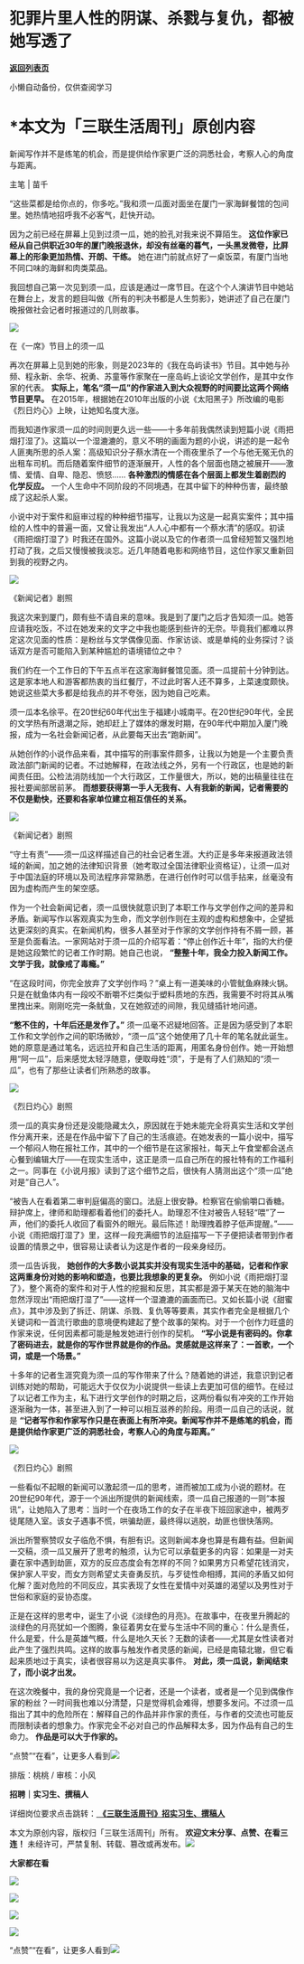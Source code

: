 # 犯罪片里人性的阴谋、杀戮与复仇，都被她写透了

[**返回列表页**](/gzh/三联生活周刊)

小懒自动备份，仅供查阅学习

# ***本文为「三联生活周刊」原创内容**

  
  

新闻写作并不是练笔的机会，而是提供给作家更广泛的洞悉社会，考察人心的角度与距离。

  
  
主笔 | 苗千

“这些菜都是给你点的，你多吃。”我和须一瓜面对面坐在厦门一家海鲜餐馆的包间里。她热情地招呼我不必客气，赶快开动。

因为之前已经在屏幕上见到过须一瓜，她的脸孔对我来说不算陌生。
**这位作家已经从自己供职近30年的厦门晚报退休，却没有丝毫的暮气，一头黑发微卷，比屏幕上的形象更加热情、开朗、干练。**
她在进门前就点好了一桌饭菜，有厦门当地不同口味的海鲜和肉类菜品。

我回想自己第一次见到须一瓜，应该是通过一席节目。在这个个人演讲节目中她站在舞台上，发言的题目叫做《所有的判决书都是人生剪影》，她讲述了自己在厦门晚报做社会记者时报道过的几则故事。

![](https://mmbiz.qpic.cn/sz_mmbiz_jpg/mscgUN7TcTJgbDw43tMsGkT5UwlTLg4VUnWEMYgj3PibzCq1csl5OktjLaL4Snfsza8z9TR0sgJia9aHnhlEFsbA/640?wx_fmt=jpeg&from;=appmsg)

在《一席》节目上的须一瓜

再次在屏幕上见到她的形象，则是2023年的《我在岛屿读书》节目。其中她与孙频、程永新、余华、祝勇、苏童等作家聚在一座岛屿上谈论文学创作，是其中女作家的代表。
**实际上，笔名“须一瓜”的作家进入到大众视野的时间要比这两个网络节目更早。**
在2015年，根据她在2010年出版的小说《太阳黑子》所改编的电影《烈日灼心》上映，让她知名度大涨。

而我知道作家须一瓜的时间则更久远一些——十多年前我偶然读到短篇小说《雨把烟打湿了》。这篇以一个湿漉漉的，意义不明的画面为题的小说，讲述的是一起令人匪夷所思的杀人案：高级知识分子蔡水清在一个雨夜里杀了一个与他无冤无仇的出租车司机。而后随着案件细节的逐渐展开，人性的各个层面也随之被展开——激情、爱情、自卑、隐忍、愤怒……
**各种激烈的情感在各个层面上都发生着剧烈的化学反应。** 一个人生命中不同阶段的不同境遇，在其中留下的种种伤害，最终酿成了这起杀人案。

小说中对于案件和庭审过程的种种细节描写，让我以为这是一起真实案件；其中描绘的人性中的普遍一面，又曾让我发出“人人心中都有一个蔡水清”的感叹。初读《雨把烟打湿了》时我还在国外。这篇小说以及它的作者须一瓜曾经短暂又强烈地打动了我，之后又慢慢被我淡忘。近几年随着电影和网络节目，这位作家又重新回到我的视野之内。

![](https://mmbiz.qpic.cn/sz_mmbiz_jpg/mscgUN7TcTJgbDw43tMsGkT5UwlTLg4VKEkicBxkYyrUMun9sIYQ4GsIaqheUeibGCweSYpw35a7K5WYEdW8W1Gg/640?wx_fmt=jpeg&from;=appmsg)

《新闻记者》剧照

我这次来到厦门，颇有些不请自来的意味。我是到了厦门之后才告知须一瓜。她答应请我吃饭，不过在她发来的文字之中我也能感到些许的无奈。毕竟我们都难以界定这次见面的性质：是粉丝与文学偶像见面、作家访谈、或是单纯的业务探讨？谈话双方是否可能陷入到某种尴尬的语境错位之中？

我们约在一个工作日的下午五点半在这家海鲜餐馆见面。须一瓜提前十分钟到达。这是家本地人和游客都热衷的当红餐厅，不过此时客人还不算多，上菜速度颇快。她说这些菜大多都是给我点的并不夸张，因为她自己吃素。

须一瓜本名徐平。在20世纪60年代出生于福建小城南平。在20世纪90年代，全民的文学热有所退潮之际，她却赶上了媒体的爆发时期，在90年代中期加入厦门晚报，成为一名社会新闻记者，从此要每天出去“跑新闻”。

从她创作的小说作品来看，其中描写的刑事案件颇多，让我以为她是一个主要负责政法部门新闻的记者。不过她解释，在政法线之外，另有一个行政区，也是她的新闻责任田。公检法消防线加一个大行政区，工作量很大，所以，她的出稿量往往在报社要闻部居前茅。
**而想要获得第一手人无我有、人有我新的新闻，记者需要的不仅是勤快，还要和各家单位建立相互信任的关系。**

![](https://mmbiz.qpic.cn/sz_mmbiz_jpg/mscgUN7TcTJgbDw43tMsGkT5UwlTLg4VlM0Yz6dllElCwOXoKFsyHdWgPBa251N3LmoTkRpm0yl3RpyicPdcprQ/640?wx_fmt=jpeg&from;=appmsg)

《新闻记者》剧照

“守土有责”——须一瓜这样描述自己的社会记者生涯。大约正是多年来报道政法领域的新闻，加之她的法律知识背景（她考取过全国法律职业资格证），让须一瓜对于中国法庭的环境以及司法程序非常熟悉，在进行创作时可以信手拈来，丝毫没有因为虚构而产生的架空感。

作为一个社会新闻记者，须一瓜很快就意识到了本职工作与文学创作之间的差异和矛盾。新闻写作以客观真实为生命，而文学创作则在主观的虚构和想象中，企望抵达更深刻的真实。在新闻机构，很多人甚至对于作家的文学创作持有不屑一顾，甚至是负面看法。一家网站对于须一瓜的介绍写着：“停止创作近十年”，指的大约便是她这段繁忙的记者工作时期。她自己也说，
**“整整十年，我全力投入新闻工作。文学于我，就像戒了毒瘾。”**

“在这段时间，你完全放弃了文学创作吗？”桌上有一道美味的小管鱿鱼麻辣火锅。只是在鱿鱼体内有一段咬不断嚼不烂类似于塑料质地的东西，我需要不时将其从嘴里拽出来。刚刚吃完一条鱿鱼，又在她叙述的间隙，我见缝插针地问道。

 **“憋不住的，十年后还是发作了。”**
须一瓜毫不迟疑地回答。正是因为感受到了本职工作和文学创作之间的职场微妙，“须一瓜”这个她使用了几十年的笔名就此诞生。她的原意是通过笔名，远远拉开和自己生活的距离，用匿名身份创作。她一开始想用“阿一瓜”，后来感觉太轻浮随意，便取母姓“须”，于是有了人们熟知的“须一瓜”，也有了那些让读者们所熟悉的故事。

![](https://mmbiz.qpic.cn/sz_mmbiz_jpg/mscgUN7TcTJgbDw43tMsGkT5UwlTLg4V4TibE9ToAOXpct35PGBj7YhicblqNUiaBSLUjHhzHelxreQEnoibobOAww/640?wx_fmt=jpeg)

《烈日灼心》剧照

须一瓜的真实身份还是没能隐藏太久，原因就在于她未能完全将真实生活和文学创作分离开来，还是在作品中留下了自己的生活痕迹。在她发表的一篇小说中，描写一个郁闷人物在报社工作，其中的一个细节是在这家报社，每天上午食堂都会送点心餐到编辑大厅——在现实生活中，这正是须一瓜自己所在的报社特有的工作福利之一。同事在《小说月报》读到了这个细节之后，很快有人猜测出这个“须一瓜”绝对是“自己人”。

“被告人在看着第二审判庭偏高的窗口。法庭上很安静。检察官在偷偷嚼口香糖。辩护席上，律师和助理都看着他们的委托人。助理忍不住对被告人轻轻“喂”了一声，他们的委托人收回了看窗外的眼光。最后陈述！助理拽着脖子低声提醒。”——小说《雨把烟打湿了》里，这样一段充满细节的法庭描写一下子便把读者带到作者设置的情景之中，很容易让读者认为这是作者的一段亲身经历。

须一瓜告诉我， **她创作的大多数小说其实并没有现实生活中的基础，记者和作家这两重身份对她的影响和塑造，也要比我想象的更复杂。**
例如小说《雨把烟打湿了》，整个离奇的案件和对于人性的挖掘和反思，其实都是源于某天在她的脑海中忽然浮现出“雨把烟打湿了”——这样一个湿漉漉的画面而已。又如长篇小说《甜蜜点》，其中涉及到了拆迁、阴谋、杀戮、复仇等等要素，其实作者完全是根据几个关键词和一首流行歌曲的意境便构建起了整个故事的架构。对于一个创作力旺盛的作家来说，任何因素都可能是触发她进行创作的契机。
**“写小说是有密码的。你拿了密码进去，就是你的写作世界就是你的作品。灵感就是这样来了：一首歌，一个词，或是一个场景。”**

十多年的记者生涯究竟为须一瓜的写作带来了什么？随着她的讲述，我意识到记者训练对她的帮助，可能远大于仅仅为小说提供一些读上去更加可信的细节。在经过了以记者工作为主，私下进行文学创作的时期之后，这两份看似有冲突的工作开始逐渐融为一体，甚至进入到了一种可以相互滋养的阶段。用须一瓜自己的话说，就是
**“记者写作和作家写作只是在表面上有所冲突。新闻写作并不是练笔的机会，而是提供给作家更广泛的洞悉社会，考察人心的角度与距离。”**

![](https://mmbiz.qpic.cn/mmbiz_jpg/Um7HUjMNQGyUibEDIIHuD5Q9SjjZMgA5Hm2Ho484IaBK8Ydr1zJXiaA6NC4CRFsVAFhsxkgEFy3sTqw3Em8yHa3w/640?wx_fmt=other&tp;=webp&wxfrom;=5&wx;_lazy=1&wx;_co=1)

《烈日灼心》剧照

一些看似不起眼的新闻可以激起须一瓜的思考，进而被加工成为小说的题材。在20世纪90年代，源于一个派出所提供的新闻线索，须一瓜自己报道的一则“本报讯”，让她陷入了思考：当时一个在夜场工作的女子在半夜下班回家途中，被两歹徒尾随入室。该女子遇事不慌，哄骗劫匪，最终得以逃脱，劫匪也很快落网。

派出所警察赞叹女子临危不惧，有胆有识。这则新闻本身也算是有趣有益。但新闻一交稿，须一瓜又展开了思考的触须，认为它可以承载更多的内容：如果是一对夫妻在家中遇到劫匪，双方的反应态度会有怎样的不同？如果男方只希望花钱消灾，保护家人平安，而女方则希望丈夫奋勇反抗，与歹徒性命相搏，其间的矛盾又如何化解？面对危险的不同反应，其实表现了女性在爱情中对英雄的渴望以及男性对于世俗和家庭的妥协态度。

正是在这样的思考中，诞生了小说《淡绿色的月亮》。在故事中，在夜里升腾起的淡绿色的月亮犹如一个图腾，象征着男女在爱与生活中不同的重心：什么是责任，什么是爱，什么是英雄气概，什么是地久天长？无数的读者——尤其是女性读者对此产生了强烈共鸣。这样的故事与触发作者灵感的新闻，已经是南辕北辙，但它看起来质地过于真实，读者很容易以为这是真实事件。
**对此，须一瓜说，新闻结束了，而小说才出发。**

在这次晚餐中，我的身份究竟是一个记者，还是一个读者，或者是一个见到偶像作家的粉丝？一时间我也难以分清楚，只是觉得机会难得，想要多发问。不过须一瓜指出了其中的危险所在：解释自己的作品并非作家的责任，与作者的交流也可能反而限制读者的想象力。作家完全不必对自己的作品解释太多，因为作品有自己的生命力。
**作品是可以大于作家的。**

“点赞”“在看”，让更多人看到![](https://mmbiz.qpic.cn/mmbiz_gif/c2Sib3Mp7pON9hkSZwdTibRHNZSMPyiapUCHJwlyoZVBC3SfmPmF0VKjkm3NiaToQloHFJ6icyicqZnqgXp6pSQJt5gg/640?wx_fmt=gif&from;=appmsg&wxfrom;=5&wx;_lazy=1&tp;=wxpic)  
  
  
  
  
  

排版：桃桃 / 审核：小风

  
 **招聘｜实习生、撰稿人**  

详细岗位要求点击跳转：[
**《三联生活周刊》招实习生、撰稿人**](http://mp.weixin.qq.com/s?__biz=MTc5MTU3NTYyMQ==&mid=2651136871&idx=3&sn=f1c0777fe9d31881e5dfca68ebc2937f&chksm=5907324d6e70bb5b3546dfe1c7b31b5fe05664bebbf36356ba9a1a352e0678444cad62875ad4&scene=21#wechat_redirect)

本文为原创内容，版权归「三联生活周刊」所有。 **欢迎文末分享、点赞、在看三连！**
未经许可，严禁复制、转载、篡改或再发布。![](https://mmbiz.qpic.cn/sz_mmbiz_png/Gg7Qtoh7Aic9ZTmAdCc80b4nD7xicgPt863QWU7oNswDx19XrjfTtSl8QwatY2EEZGuNd1WRRiapDZjcDhTnNYmBg/640?wx_fmt=other&wxfrom;=13&wx;_lazy=1&wx;_co=1&retryload;=1&tp;=webp)

 **大家都在看**

  

[![](https://mmbiz.qpic.cn/mmbiz_jpg/c2Sib3Mp7pOMFibBu71Pj054evjK0mmLYRWt6yokQn9kzfhGX5QG60GbVMFxaHhkEFrUHdX9no4v01HJoMt78qew/640?wx_fmt=jpeg&from;=appmsg&wxfrom;=13&tp;=wxpic)](http://mp.weixin.qq.com/s?__biz=MTc5MTU3NTYyMQ==&mid=2651420778&idx=1&sn=35cda1f67550d57fa1c0fc480f80bac5&chksm=590b69406e7ce0563b73e6b991fa666e00255a17171c261b6778cbaa6001443c1752417b80b7&scene=21#wechat_redirect)

[![](https://mmbiz.qpic.cn/mmbiz_jpg/c2Sib3Mp7pOMFibBu71Pj054evjK0mmLYRekYZaYSe5K87NickWfGF3tROMJH5CBVUDJRl7OSInxf2ZiaZmWicCVJeg/640?wx_fmt=jpeg&from;=appmsg&tp;=wxpic&wxfrom;=5&wx;_lazy=1&wx;_co=1)](http://mp.weixin.qq.com/s?__biz=MTc5MTU3NTYyMQ==&mid=2651419583&idx=1&sn=0c6229c7074bb1089ded1d57337a9805&chksm=590b62956e7ceb83cda6199bc5681f37589d9267e6857ef625812f6de5a2998ee51b2f738f9f&scene=21#wechat_redirect)  

![](https://mmbiz.qpic.cn/sz_mmbiz_png/Gg7Qtoh7Aic9ZTmAdCc80b4nD7xicgPt86k1kgpU51hWCHjV92ryhVW35PLCvLhxLw9XDhXjgeDyZhHSx5EbRcfg/640?wx_fmt=other&wxfrom;=5&wx;_lazy=1&wx;_co=1&retryload;=1&tp;=webp)

  

[![](https://mmbiz.qpic.cn/mmbiz_jpg/c2Sib3Mp7pOOscRuZrCibCxsE1u7UtPialkZVdnsVfBBVIibicXz2dOryRyANicobSjntgBDLQWwVDLqIjZ68BicsnwDQ/640?wx_fmt=jpeg&from;=appmsg&wxfrom;=5&wx;_lazy=1&wx;_co=1&tp;=wxpic)]()

  
  
“点赞”“在看”，让更多人看到![](https://mmbiz.qpic.cn/mmbiz_gif/c2Sib3Mp7pON9hkSZwdTibRHNZSMPyiapUCHJwlyoZVBC3SfmPmF0VKjkm3NiaToQloHFJ6icyicqZnqgXp6pSQJt5gg/640?wx_fmt=gif&from;=appmsg&wxfrom;=5&wx;_lazy=1&tp;=wxpic)

